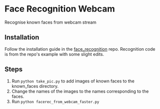 # Face Recognition Webcam
Recognise known faces from webcam stream

## Installation
Follow the installation guide in the [face_recognition](https://github.com/ageitgey/face_recognition) repo.
Recognition code is from the repo's example with some slight edits.

## Steps
1. Run `python take_pic.py` to add images of known faces to the known_faces directory.
2. Change the names of the images to the names corresponding to the faces.
3. Run `python facerec_from_webcam_faster.py`
